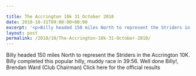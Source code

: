 ```yaml
---

title: The Accrington 10k 31 October 2010
date: 2010-10-31T09:00:00+00:00
excerpt: '<p>Billy headed 150 miles North to represent the Striders in the Accrington 10K. Billy completed this popular hilly, muddy race in 39:56. Well done Billy!, Brendan Ward (Club Chairman) Click here for the official results</p>'
layout: post
permalink: /2010/10/The-Accrington-10k-31-October-2010/
---
```

Billy headed 150 miles North to represent the Striders in the Accrington 10K. Billy completed this popular hilly, muddy race in 39:56. Well done Billy!, Brendan Ward (Club Chairman) Click here for the official results